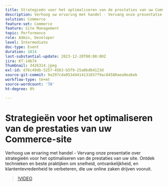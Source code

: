```yaml
---
title: Strategieën voor het optimaliseren van de prestaties van uw Commerce-site
description: Verhoog uw ervaring met handel - Vervang onze presentatie over strategieën voor het optimaliseren van de prestaties van uw site. Ontdek technieken en beste praktijken om snelheid, ontvankelijkheid, en klantentevredenheid te verbeteren, die uw online zaken drijven vooruit.
solution: Commerce
feature-set: Commerce
feature: Site Management
topic: Performance
role: Admin, Developer
level: Intermediate
doc-type: Event
duration: 1814
last-substantial-update: 2023-12-20T00:00:00Z
jira: KT-14674
thumbnail: 3426314.jpeg
exl-id: d76c49db-5257-4563-b5f9-25a0bd64123d
source-git-commit: 9a297cda953d4414131657f9ac84580aea0eabeb
workflow-type: tm+mt
source-wordcount: '78'
ht-degree: 0%

---
```


# Strategieën voor het optimaliseren van de prestaties van uw Commerce-site

Verhoog uw ervaring met handel - Vervang onze presentatie over strategieën voor het optimaliseren van de prestaties van uw site. Ontdek technieken en beste praktijken om snelheid, ontvankelijkheid, en klantentevredenheid te verbeteren, die uw online zaken drijven vooruit.

>[!VIDEO](https://video.tv.adobe.com/v/3426314/?learn=on)
